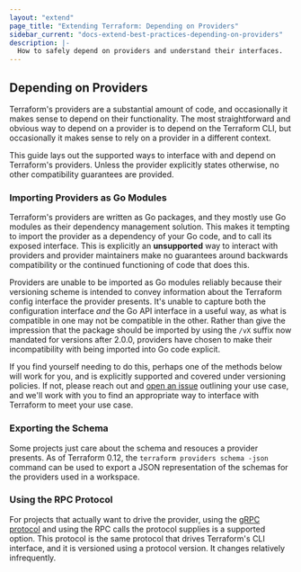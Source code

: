```yaml
---
layout: "extend"
page_title: "Extending Terraform: Depending on Providers"
sidebar_current: "docs-extend-best-practices-depending-on-providers"
description: |-
  How to safely depend on providers and understand their interfaces.
---
```


## Depending on Providers

Terraform's providers are a substantial amount of code, and occasionally it
makes sense to depend on their functionality. The most straightforward and
obvious way to depend on a provider is to depend on the Terraform CLI, but
occasionally it makes sense to rely on a provider in a different context.

This guide lays out the supported ways to interface with and depend on
Terraform's providers. Unless the provider explicitly states otherwise, no
other compatibility guarantees are provided.

### Importing Providers as Go Modules

Terraform's providers are written as Go packages, and they mostly use Go
modules as their dependency management solution. This makes it tempting to
import the provider as a dependency of your Go code, and to call its exposed
interface. This is explicitly an **unsupported** way to interact with providers
and provider maintainers make no guarantees around backwards compatibility or
the continued functioning of code that does this.

Providers are unable to be imported as Go modules reliably because their
versioning scheme is intended to convey information about the Terraform config
interface the provider presents. It's unable to capture both the configuration
interface _and_ the Go API interface in a useful way, as what is compatible in
one may not be compatible in the other. Rather than give the impression that
the package should be imported by using the `/vX` suffix now mandated for
versions after 2.0.0, providers have chosen to make their incompatibility with
being imported into Go code explicit.

If you find yourself needing to do this, perhaps one of the methods below will
work for you, and is explicitly supported and covered under versioning policies.
If not, please reach out and [open an issue](https://github.com/hashicorp/terraform/issues/new)
outlining your use case, and we'll work with you to find an appropriate way
to interface with Terraform to meet your use case.

### Exporting the Schema

Some projects just care about the schema and resouces a provider presents. As
of Terraform 0.12, the `terraform providers schema -json` command can be used
to export a JSON representation of the schemas for the providers used in a
workspace.

### Using the RPC Protocol

For projects that actually want to drive the provider, using the [gRPC protocol](https://github.com/hashicorp/terraform/tree/master/docs/plugin-protocol)
and using the RPC calls the protocol supplies is a supported option. This
protocol is the same protocol that drives Terraform's CLI interface, and
it is versioned using a protocol version. It changes relatively infrequently.
